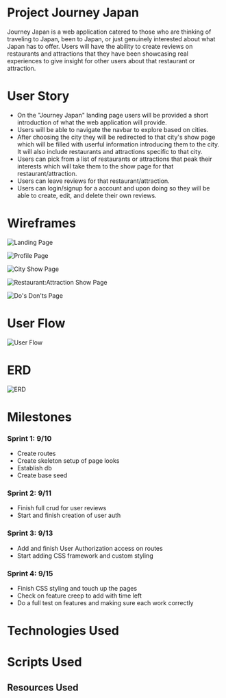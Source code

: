# Project Journey Japan
Journey Japan is a web application catered to those who are thinking of traveling to Japan, been to Japan, or just genuinely interested about what Japan has to offer. Users will have the ability to create reviews on restaurants and attractions that they have been showcasing real experiences to give insight for other users about that restaurant or attraction. 

# User Story
- On the "Journey Japan" landing page users will be provided a short introduction of what the web application will provide.
- Users will be able to navigate the navbar to explore based on cities.
- After choosing the city they will be redirected to that city's show page which will be filled with userful information introducing them to the city. It will also include restaurants and attractions specific to that city.
- Users can pick from a list of restaurants or attractions that peak their interests which will take them to the show page for that restaurant/attraction. 
- Users can leave reviews for that restaurant/attraction.
- Users can login/signup for a account and upon doing so they will be able to create, edit, and delete their own reviews.

# Wireframes
![Landing Page](https://user-images.githubusercontent.com/85213417/132397340-0a684ed9-2f86-4292-bc9d-df3eb97c9f8c.png)

![Profile Page](https://user-images.githubusercontent.com/85213417/132394600-dba3e17e-f088-4852-8c6b-9082dcf6630d.png)

![City Show Page](https://user-images.githubusercontent.com/85213417/132394634-4f889b99-9451-4b73-8dfc-e99fa7a13908.png)

![Restaurant:Attraction Show Page](https://user-images.githubusercontent.com/85213417/132394639-e88c6b33-a9e6-459d-9bb6-2f85df638e65.png)

![Do's   Don'ts Page](https://user-images.githubusercontent.com/85213417/132394649-82a9fd59-04ee-4efd-a7a8-c93888128a6f.png)

# User Flow
![User Flow](https://user-images.githubusercontent.com/85213417/132397366-877b8b96-7fe7-49a7-bc71-03ae282b1056.png)

# ERD
![ERD](https://user-images.githubusercontent.com/85213417/132440235-71c51656-4fac-4115-a989-b67d8f2d7982.png)

# Milestones
### Sprint 1: 9/10
- Create routes
- Create skeleton setup of page looks
- Establish db
- Create base seed

### Sprint 2: 9/11 
- Finish full crud for user reviews 
- Start and finish creation of user auth

### Sprint 3: 9/13
- Add and finish User Authorization access on routes
- Start adding CSS framework and custom styling

### Sprint 4: 9/15
- Finish CSS styling and touch up the pages 
- Check on feature creep to add with time left
- Do a full test on features and making sure each work correctly  

# Technologies Used 

# Scripts Used

## Resources Used
